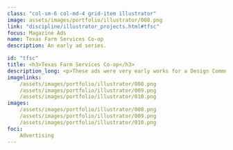 ```yaml
---
class: "col-sm-6 col-md-4 grid-item illustrator"
image: assets/images/portfolio/illustrator/008.png
link: "discipline/illustrator_projects.html#tfsc"
focus: Magazine Ads
name: Texas Farm Services Co-op
description: An early ad series.

id: "tfsc"
title: <h3>Texas Farm Services Co-op</h3>
description_long: <p>These ads were very early works for a Design Communications course in Fall 2018.</p>
imagelinks: 
    /assets/images/portfolio/illustrator/008.png
    /assets/images/portfolio/illustrator/009.png
    /assets/images/portfolio/illustrator/010.png
images: 
    /assets/images/portfolio/illustrator/008.png
    /assets/images/portfolio/illustrator/009.png
    /assets/images/portfolio/illustrator/010.png
foci: 
    Advertising
---
```

